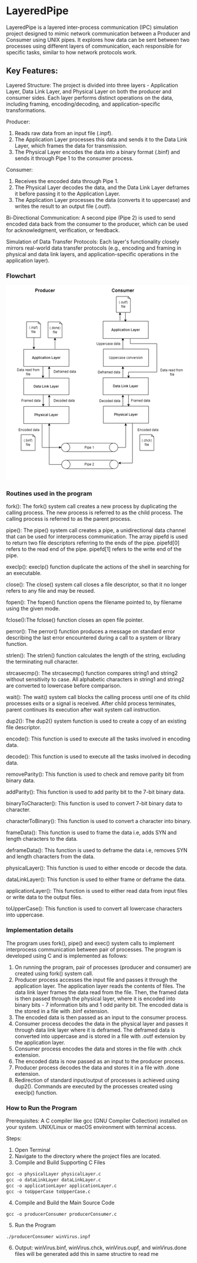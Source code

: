 # LayeredPipe

LayeredPipe is a layered inter-process communication (IPC) simulation project designed to mimic network communication between a Producer and Consumer using UNIX pipes. It explores how data can be sent between two processes using different layers of communication, each responsible for specific tasks, similar to how network protocols work.

## Key Features:

Layered Structure: The project is divided into three layers - Application Layer, Data Link Layer, and Physical Layer on both the producer and consumer sides. Each layer performs distinct operations on the data, including framing, encoding/decoding, and application-specific transformations.

Producer:

1.  Reads raw data from an input file (.inpf).
2.  The Application Layer processes this data and sends it to the Data Link Layer, which frames the data for transmission.
3.  The Physical Layer encodes the data into a binary format (.binf) and sends it through Pipe 1 to the consumer process.

Consumer:

1.  Receives the encoded data through Pipe 1.
2.  The Physical Layer decodes the data, and the Data Link Layer deframes it before passing it to the Application Layer.
3.  The Application Layer processes the data (converts it to uppercase) and writes the result to an output file (.outf).

Bi-Directional Communication: A second pipe (Pipe 2) is used to send encoded data back from the consumer to the producer, which can be used for acknowledgment, verification, or feedback.

Simulation of Data Transfer Protocols: Each layer's functionality closely mirrors real-world data transfer protocols (e.g., encoding and framing in physical and data link layers, and application-specific operations in the application layer).

### Flowchart

![Project Flowchart](Flowchart.png)

### Routines used in the program

fork(): The fork() system call creates a new process by duplicating the calling process. The new process is referred to as the child process. The calling process is referred to as the parent process.

pipe(): The pipe() system call creates a pipe, a unidirectional data channel that can be used for interprocess communication. The array pipefd is used to return two file descriptors referring to the ends of the pipe. pipefd[0] refers to the read end of the pipe. pipefd[1] refers to the write end of the pipe.

execlp(): execlp() function duplicate the actions of the shell in searching for an executable.

close(): The close() system call closes a file descriptor, so that it no longer refers to any file and may be reused.

fopen(): The fopen() function opens the filename pointed to, by filename using the given mode.

fclose():The fclose() function closes an open file pointer.

perror(): The perror() function produces a message on standard error describing the last error encountered during a call to a system or library function.

strlen(): The strlen() function calculates the length of the string, excluding the terminating null character.

strcasecmp(): The strcasecmp() function compares string1 and string2 without sensitivity to case. All alphabetic characters in string1 and string2 are converted to lowercase before comparison.

wait(): The wait() system call blocks the calling process until one of its child processes exits or a signal is received. After child process terminates, parent continues its execution after wait system call instruction.

dup2(): The dup2() system function is used to create a copy of an existing file descriptor.

encode(): This function is used to execute all the tasks involved in encoding data.

decode(): This function is used to execute all the tasks involved in decoding data.

removeParity(): This function is used to check and remove parity bit from binary data.

addParity(): This function is used to add parity bit to the 7-bit binary data.

binaryToCharacter(): This function is used to convert 7-bit binary data to character.

characterToBinary(): This function is used to convert a character into binary.

frameData(): This function is used to frame the data i.e, adds SYN and length characters to the data.

deframeData(): This function is used to deframe the data i.e, removes SYN and length characters from the data.

physicalLayer(): This function is used to either encode or decode the data.

dataLinkLayer(): This function is used to either frame or deframe the data.

applicationLayer(): This function is used to either read data from input files or write data to the output files.

toUpperCase(): This function is used to convert all lowercase characters into uppercase.

### Implementation details

The program uses fork(), pipe() and exec() system calls to implement interprocess communication between pair of processes.
The program is developed using C and is implemented as follows:

1.  On running the program, pair of processes (producer and consumer) are created using fork() system call.
2.  Producer process accesses the input file and passes it through the application layer. The application layer reads the contents of files. The data link layer frames the data read from the file. Then, the framed data is then passed through the physical layer, where it is encoded into binary bits - 7 information bits and 1 odd parity bit. The encoded data is the stored in a file with .binf extension.
3.  The encoded data is then passed as an input to the consumer process.
4.  Consumer process decodes the data in the physical layer and passes it through data link layer where it is deframed. The deframed data is converted into uppercase and is stored in a file with .outf extension by the application layer.
5.  Consumer process encodes the data and stores in the file with .chck extension.
6.  The encoded data is now passed as an input to the producer process.
7.  Producer process decodes the data and stores it in a file with .done extension.
8.  Redirection of standard input/output of processes is achieved using dup2(). Commands are executed by the processes created using execlp() function.


### How to Run the Program

Prerequisites:
A C compiler like gcc (GNU Compiler Collection) installed on your system.
UNIX/Linux or macOS environment with terminal access.

Steps:
1. Open Terminal
2. Navigate to the directory where the project files are located.
3. Compile and Build Supporting C Files

```
gcc -o physicalLayer physicalLayer.c
gcc -o dataLinkLayer dataLinkLayer.c
gcc -o applicationLayer applicationLayer.c
gcc -o toUpperCase toUpperCase.c

```
4. Compile and Build the Main Source Code

```
gcc -o producerConsumer producerConsumer.c

```

5. Run the Program

```
./producerConsumer winVirus.inpf

```

6. Output: winVirus.binf, winVirus.chck, winVirus.oupf, and winVirus.done files will be generated add this in same structire to read me
